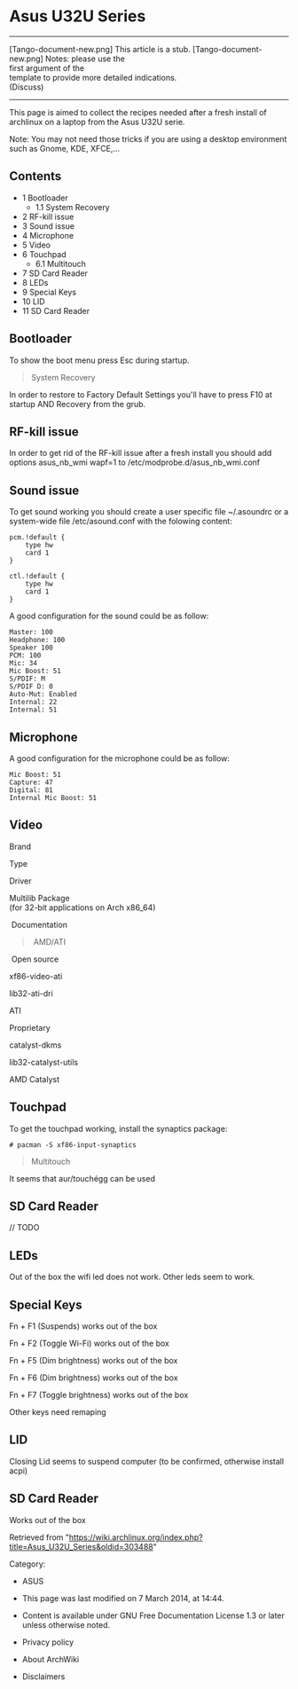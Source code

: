 Asus U32U Series
================

  ------------------------ ------------------------ ------------------------
  [Tango-document-new.png] This article is a stub.  [Tango-document-new.png]
                           Notes: please use the    
                           first argument of the    
                           template to provide more 
                           detailed indications.    
                           (Discuss)                
  ------------------------ ------------------------ ------------------------

This page is aimed to collect the recipes needed after a fresh install
of archlinux on a laptop from the Asus U32U serie.

Note: You may not need those tricks if you are using a desktop
environment such as Gnome, KDE, XFCE,...

Contents
--------

-   1 Bootloader
    -   1.1 System Recovery
-   2 RF-kill issue
-   3 Sound issue
-   4 Microphone
-   5 Video
-   6 Touchpad
    -   6.1 Multitouch
-   7 SD Card Reader
-   8 LEDs
-   9 Special Keys
-   10 LID
-   11 SD Card Reader

Bootloader
----------

To show the boot menu press Esc during startup.

> System Recovery

In order to restore to Factory Default Settings you'll have to press F10
at startup AND Recovery from the grub.

RF-kill issue
-------------

In order to get rid of the RF-kill issue after a fresh install you
should add options asus_nb_wmi wapf=1 to
/etc/modprobe.d/asus_nb_wmi.conf

Sound issue
-----------

To get sound working you should create a user specific file ~/.asoundrc
or a system-wide file /etc/asound.conf with the folowing content:


    pcm.!default {
    	type hw
    	card 1
    }

    ctl.!default {
    	type hw           
    	card 1
    }

A good configuration for the sound could be as follow:


    Master: 100
    Headphone: 100
    Speaker 100
    PCM: 100
    Mic: 34
    Mic Boost: 51
    S/PDIF: M
    S/PDIF D: 0
    Auto-Mut: Enabled
    Internal: 22
    Internal: 51

  

Microphone
----------

A good configuration for the microphone could be as follow:


    Mic Boost: 51
    Capture: 47
    Digital: 81
    Internal Mic Boost: 51

Video
-----

Brand

Type

Driver

Multilib Package  
(for 32-bit applications on Arch x86_64)

 Documentation 

>  AMD/ATI 

 Open source 

xf86-video-ati

lib32-ati-dri

ATI

Proprietary

catalyst-dkms

lib32-catalyst-utils

AMD Catalyst

Touchpad
--------

To get the touchpad working, install the synaptics package:

    # pacman -S xf86-input-synaptics

> Multitouch

It seems that aur/touchégg can be used

SD Card Reader
--------------

// TODO

LEDs
----

Out of the box the wifi led does not work. Other leds seem to work.

Special Keys
------------

 Fn + F1 (Suspends) works out of the box

 Fn + F2 (Toggle Wi-Fi) works out of the box

 Fn + F5 (Dim brightness) works out of the box

 Fn + F6 (Dim brightness) works out of the box

 Fn + F7 (Toggle brightness) works out of the box

Other keys need remaping

LID
---

Closing Lid seems to suspend computer (to be confirmed, otherwise
install acpi)

SD Card Reader
--------------

Works out of the box

Retrieved from
"https://wiki.archlinux.org/index.php?title=Asus_U32U_Series&oldid=303488"

Category:

-   ASUS

-   This page was last modified on 7 March 2014, at 14:44.
-   Content is available under GNU Free Documentation License 1.3 or
    later unless otherwise noted.
-   Privacy policy
-   About ArchWiki
-   Disclaimers
